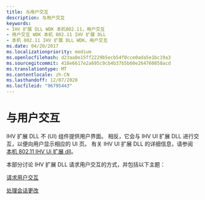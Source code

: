 ```yaml
---
title: 与用户交互
description: 与用户交互
keywords:
- IHV 扩展 DLL WDK 本机802.11，用户交互
- 用户交互 WDK 本机 802.11 IHV 扩展 DLL
- 本机 802.11 IHV 扩展 DLL WDK，用户交互
ms.date: 04/20/2017
ms.localizationpriority: medium
ms.openlocfilehash: d23aa8e15ff2229b5ecb54f0cce0ada5e1bc19a3
ms.sourcegitcommit: 418e6617e2a695c9cb4b37b5b60e264760858acd
ms.translationtype: MT
ms.contentlocale: zh-CN
ms.lasthandoff: 12/07/2020
ms.locfileid: "96795443"
---
```

# <a name="interaction-with-the-user"></a>与用户交互




 

IHV 扩展 DLL 不 (UI) 组件提供用户界面。 相反，它会与 IHV UI 扩展 DLL 进行交互，以便向用户显示相应的 UI 页。 有关 IHV UI 扩展 DLL 的详细信息，请参阅 [本机 802.11 IHV Ui 扩展 dll](native-802-11-ihv-ui-extensions-dll2.md)。

本部分讨论 IHV 扩展 DLL 请求用户交互的方式，并包括以下主题：

[请求用户交互](requesting-user-interaction.md)

[处理会话更改](processing-session-changes.md)

 

 





